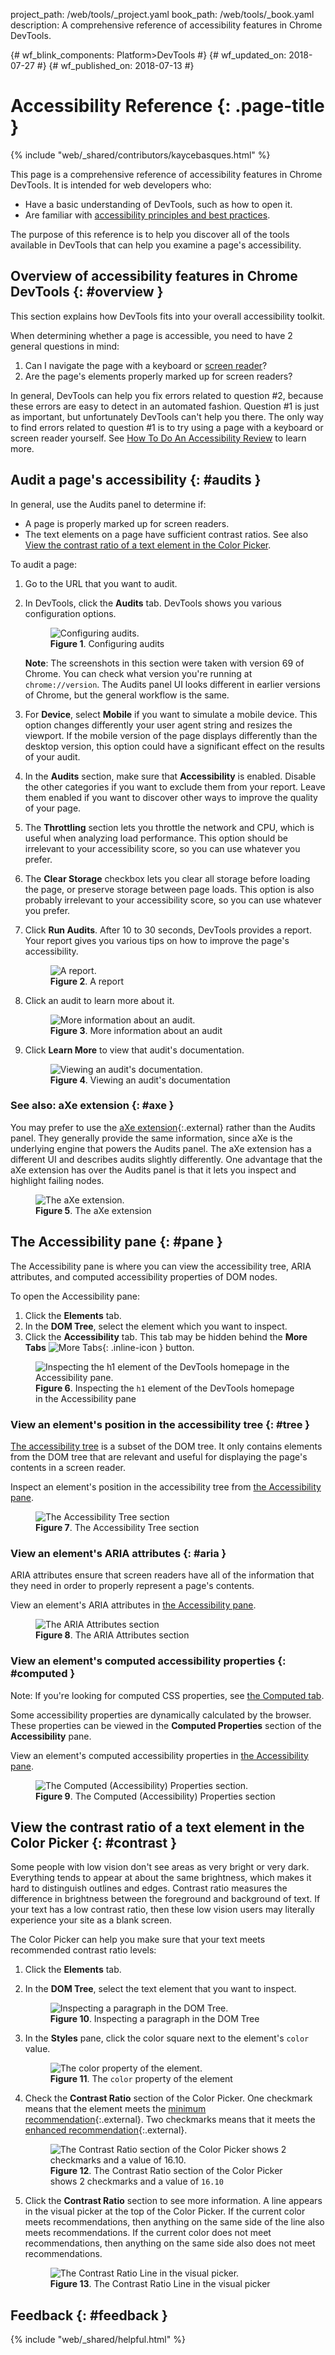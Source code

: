 project_path: /web/tools/_project.yaml
book_path: /web/tools/_book.yaml
description: A comprehensive reference of accessibility features in Chrome DevTools.

{# wf_blink_components: Platform>DevTools #}
{# wf_updated_on: 2018-07-27 #}
{# wf_published_on: 2018-07-13 #}

# Accessibility Reference {: .page-title }

{% include "web/_shared/contributors/kaycebasques.html" %}

This page is a comprehensive reference of accessibility features in Chrome DevTools.
It is intended for web developers who:

* Have a basic understanding of DevTools, such as how to open it.
* Are familiar with [accessibility principles and best practices][a11y].

[a11y]: /web/fundamentals/accessibility/

The purpose of this reference is to help you discover all of the tools available in
DevTools that can help you examine a page's accessibility.

## Overview of accessibility features in Chrome DevTools {: #overview }

This section explains how DevTools fits into your overall accessibility toolkit.

When determining whether a page is accessible, you need to have 2 general questions in mind:

1. Can I navigate the page with a keyboard or [screen reader][reader]?
1. Are the page's elements properly marked up for screen readers?

[reader]: /web/fundamentals/accessibility/semantics-builtin/#screen_readers

In general, DevTools can help you fix errors related to question #2, because these errors are
easy to detect in an automated fashion. Question #1 is just as important, but unfortunately DevTools
can't help you there. The only way to find errors related to question #1 is to try using a page
with a keyboard or screen reader yourself. See [How To Do An Accessibility Review][review]
to learn more.

[review]: /web/fundamentals/accessibility/how-to-review

## Audit a page's accessibility {: #audits }

In general, use the Audits panel to determine if:

* A page is properly marked up for screen readers.
* The text elements on a page have sufficient contrast ratios. See also [View the
  contrast ratio of a text element in the Color Picker](#contrast).

To audit a page:

1. Go to the URL that you want to audit.
1. In DevTools, click the **Audits** tab. DevTools shows you various configuration options.

     <figure>
       <img src="imgs/config.png"
            alt="Configuring audits."/>
       <figcaption>
         <b>Figure 1</b>. Configuring audits
       </figcaption>
     </figure>

     <aside class="note">
       <b>Note</b>: The screenshots in this section were taken with version 69 of Chrome. You can
       check what version you're running at <code>chrome://version</code>. The Audits panel UI looks
       different in earlier versions of Chrome, but the general workflow is the same.
     </aside>

1. For **Device**, select **Mobile** if you want to simulate a mobile device. This option changes
   differently your user agent string and resizes the viewport. If the mobile version of the page
   displays differently than the desktop version, this option could have a significant effect on
   the results of your audit.
1. In the **Audits** section, make sure that **Accessibility** is enabled. Disable the other
   categories if you want to exclude them from your report. Leave them enabled if you want to
   discover other ways to improve the quality of your page.
1. The **Throttling** section lets you throttle the network and CPU, which is useful when analyzing
   load performance. This option should be irrelevant to your accessibility score, so you can use
   whatever you prefer.
1. The **Clear Storage** checkbox lets you clear all storage before loading the page, or preserve
   storage between page loads. This option is also probably irrelevant to your accessibility score,
   so you can use whatever you prefer.
1. Click **Run Audits**. After 10 to 30 seconds, DevTools provides a report.
   Your report gives you various tips on how to improve the page's accessibility.

     <figure>
       <img src="imgs/report.png"
            alt="A report."/>
       <figcaption>
         <b>Figure 2</b>. A report
       </figcaption>
     </figure>

1. Click an audit to learn more about it.

     <figure>
       <img src="imgs/attributes.png"
            alt="More information about an audit."/>
       <figcaption>
         <b>Figure 3</b>. More information about an audit
       </figcaption>
     </figure>

1. Click **Learn More** to view that audit's documentation.

     <figure>
       <img src="imgs/documentation.png"
            alt="Viewing an audit's documentation."/>
       <figcaption>
         <b>Figure 4</b>. Viewing an audit's documentation
       </figcaption>
     </figure>

### See also: aXe extension {: #axe }

You may prefer to use the [aXe extension][aXe]{:.external} rather than the Audits panel.
They generally provide the same information, since aXe is the underlying engine that powers the
Audits panel. The aXe extension has a different UI and describes audits slightly differently.
One advantage that the aXe extension has over the Audits panel is that it lets you inspect and
highlight failing nodes.

[aXe]: https://chrome.google.com/webstore/detail/axe/lhdoppojpmngadmnindnejefpokejbdd?hl=en-US

<figure>
  <img src="imgs/aXe.png"
       alt="The aXe extension."/>
  <figcaption>
    <b>Figure 5</b>. The aXe extension
  </figcaption>
</figure>

## The Accessibility pane {: #pane }

The Accessibility pane is where you can view the accessibility tree, ARIA attributes, and
computed accessibility properties of DOM nodes.

To open the Accessibility pane:

1. Click the **Elements** tab.
1. In the **DOM Tree**, select the element which you want to inspect.
1. Click the **Accessibility** tab. This tab may be hidden behind the **More Tabs**
   ![More Tabs](/web/tools/chrome-devtools/images/shared/more-tabs.png){: .inline-icon }
   button.

<figure>
  <img src="imgs/a11y-pane.png"
       alt="Inspecting the h1 element of the DevTools homepage in the Accessibility pane."/>
  <figcaption>
    <b>Figure 6</b>. Inspecting the <code>h1</code> element of the DevTools homepage in the
    Accessibility pane
  </figcaption>
</figure>

### View an element's position in the accessibility tree {: #tree }

[The accessibility tree][tree] is a subset of the DOM tree. It only contains elements from
the DOM tree that are relevant and useful for displaying the page's contents in a screen reader.

Inspect an element's position in the accessibility tree from [the Accessibility pane](#pane).

<figure>
  <img src="imgs/a11y-tree.png"
       alt="The Accessibility Tree section"/>
  <figcaption>
    <b>Figure 7</b>. The Accessibility Tree section
  </figcaption>
</figure>

[tree]: /web/fundamentals/accessibility/semantics-builtin/the-accessibility-tree

### View an element's ARIA attributes {: #aria }

ARIA attributes ensure that screen readers have all of the information that they need in order
to properly represent a page's contents.

View an element's ARIA attributes in [the Accessibility pane](#pane).

<figure>
  <img src="imgs/aria.png"
       alt="The ARIA Attributes section"/>
  <figcaption>
    <b>Figure 8</b>. The ARIA Attributes section
  </figcaption>
</figure>

### View an element's computed accessibility properties {: #computed }

Note: If you're looking for computed CSS properties, see [the Computed tab][CSS].

[CSS]: /web/tools/chrome-devtools/css/reference#computed

Some accessibility properties are dynamically calculated by the browser. These properties
can be viewed in the **Computed Properties** section of the **Accessibility** pane.

View an element's computed accessibility properties in [the Accessibility pane](#pane).

<figure>
  <img src="imgs/computed-a11y.png"
       alt="The Computed (Accessibility) Properties section."/>
  <figcaption>
    <b>Figure 9</b>. The Computed (Accessibility) Properties section
  </figcaption>
</figure>

## View the contrast ratio of a text element in the Color Picker {: #contrast }

Some people with low vision don't see areas as very bright or very dark. Everything tends to
appear at about the same brightness, which makes it hard to distinguish outlines and edges.
Contrast ratio measures the difference in brightness between the foreground and background
of text. If your text has a low contrast ratio, then these low vision users may literally
experience your site as a blank screen.

The Color Picker can help you make sure that your text meets recommended contrast ratio
levels:

1. Click the **Elements** tab.
1. In the **DOM Tree**, select the text element that you want to inspect.

     <figure>
       <img src="imgs/inspect.png"
            alt="Inspecting a paragraph in the DOM Tree."/>
       <figcaption>
         <b>Figure 10</b>. Inspecting a paragraph in the DOM Tree
       </figcaption>
     </figure>

1. In the **Styles** pane, click the color square next to the element's `color` value.

     <figure>
       <img src="imgs/color.png"
            alt="The color property of the element."/>
       <figcaption>
         <b>Figure 11</b>. The <code>color</code> property of the element
       </figcaption>
     </figure>

1. Check the **Contrast Ratio** section of the Color Picker. One checkmark means that
   the element meets the [minimum recommendation][minimum]{:.external}.
   Two checkmarks means that it meets the [enhanced recommendation][enhanced]{:.external}.

     <figure>
       <img src="imgs/color-picker.png"
            alt="The Contrast Ratio section of the Color Picker shows 2 checkmarks and a
                 value of 16.10."/>
       <figcaption>
         <b>Figure 12</b>. The Contrast Ratio section of the Color Picker shows 2 checkmarks
         and a value of <code>16.10</code>
       </figcaption>
     </figure>

1. Click the **Contrast Ratio** section to see more information. A line appears in the visual
   picker at the top of the Color Picker. If the current color meets recommendations, then
   anything on the same side of the line also meets recommendations. If the current color does
   not meet recommendations, then anything on the same side also does not meet recommendations.

     <figure>
       <img src="imgs/contrast-ratio-line.png"
            alt="The Contrast Ratio Line in the visual picker."/>
       <figcaption>
         <b>Figure 13</b>. The Contrast Ratio Line in the visual picker
       </figcaption>
     </figure>

[minimum]: https://www.w3.org/WAI/WCAG21/quickref/#contrast-minimum
[enhanced]: https://www.w3.org/WAI/WCAG21/quickref/#contrast-enhanced

## Feedback {: #feedback }

{% include "web/_shared/helpful.html" %}
